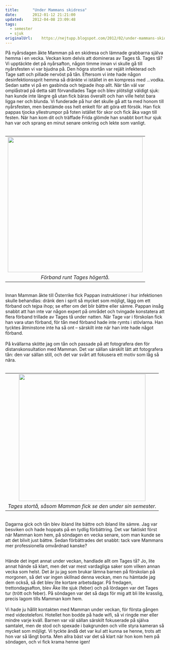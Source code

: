 ```yaml
---
title:		"Under Mammans skidresa"
date:		2012-01-12 21:21:00
updated:	2012-04-08 23:09:48
tags: 
  - semester
  - sjuk	
originalUrl:	https://nejtupp.blogspot.com/2012/02/under-mammans-skidresa.html
---
```


På nyårsdagen åkte Mamman på en skidresa och lämnade grabbarna själva hemma i en vecka. Veckan kom delvis att domineras av Tages tå. Tages tå? Vi upptäckte det på nyårsafton, någon timme innan vi skulle gå till nyårsfesten vi var bjudna på. Den högra stortån var rejält infekterad och Tage satt och pillade nervöst på tån. Eftersom vi inte hade någon desinfektionssprit hemma så dränkte vi istället in en kompress med ...vodka. Sedan satte vi på en gasbinda och tejpade ihop allt. När tån väl var omplåstrad på detta sätt förvandlades Tage och blev plötsligt väldigt sjuk: han kunde inte längre gå utan fick bäras överallt och han ville helst bara ligga ner och blunda. Vi funderade på hur det skulle gå att ta med honom till nyårsfesten, men bestämde oss helt enkelt för att göra ett försök. Han fick pappas tjocka yllestrumpor på foten istället för skor och fick åka vagn till festen. När han kom dit och träffade Frida glömde han snabbt bort hur sjuk han var och sprang en minut senare omkring och lekte som vanligt.<br><br><table align="center" cellpadding="0" cellspacing="0" class="tr-caption-container" style="margin-left: auto; margin-right: auto; text-align: center;"><tbody><tr><td style="text-align: center;"><img src="../../../../img/Tages+ta%CC%8A-_MG_0740.jpg" width="426"></td></tr><tr><td class="tr-caption" style="text-align: center;"><i>Förband runt Tages högertå.</i></td></tr></tbody></table><br>Innan Mamman åkte till Österrike fick Pappan instruktioner i hur infektionen skulle behandlas: dränk den i sprit så mycket som möjligt, lägg om ett förband och tejpa ihop; se efter om det blir bättre eller sämre. Pappan insåg snabbt att han inte var någon expert på området och tvingade konstatera att flera förband trillade av Tages tå under natten. När Tage var i förskolan fick han vara utan förband, för tån med förband hade inte rymts i stövlarna. Han tycktes åtminstone inte ha så ont – särskilt inte när han inte hade något förband.<br><br>På kvällarna skötte jag om tån och passade på att fotografera den för distanskonsultation med Mamman. Det var sällan särskilt lätt att fotografera tån: den var sällan still, och det var svårt att fokusera ett motiv som låg så nära.<br><br><table align="center" cellpadding="0" cellspacing="0" class="tr-caption-container" style="margin-left: auto; margin-right: auto; text-align: center;"><tbody><tr><td style="text-align: center;"><img src="../../../../img/collage.png" width="400"></td></tr><tr><td class="tr-caption" style="text-align: center;"><i>Tages stortå, såsom Mamman fick se den under sin semester.</i></td></tr></tbody></table><br>Dagarna gick och tån blev ibland lite bättre och ibland lite sämre. Jag var besviken och hade hoppats på en tydlig förbättring. Det var faktiskt först när Mamman kom hem, på söndagen en vecka senare, som man kunde se att det blivit just bättre. Sedan förbättrades det snabbt: tack vare Mammans mer professionella omvårdnad kanske?<br><div class="separator" style="clear: both; text-align: center;"><br></div>Hände det inget annat under veckan, handlade allt om Tages tå? Jo, lite annat hände så klart, men det var mest vardagliga saker som vilken annan vecka som helst. Det är ju jag som brukar lämna barnen på förskolan på morgonen, så det var ingen skillnad denna veckan, men nu hämtade jag dem också, så det blev lite kortare arbetsdagar. På fredagen, trettondagsafton, blev Åke lite sjuk (feber) och på lördagen var det Tages tur (trött och feber). På söndagen var det så dags för mig att bli lite krasslig, precis lagom tills Mamman kom hem.<br><br>Vi hade ju hållit kontakten med Mamman under veckan, för första gången med videotelefoni. Hotellet hon bodde på hade wifi, så vi ringde mer eller mindre varje kväll. Barnen var väl sällan särskilt fokuserade på själva samtalet, men de stod och spexade i bakgrunden och ville styra kameran så mycket som möjligt. Vi tyckte ändå det var kul att kunna se henne, trots att hon var så långt borta. Men allra bäst var det så klart när hon kom hem på söndagen, och vi fick krama henne igen!
<!-- no comments on this post -->